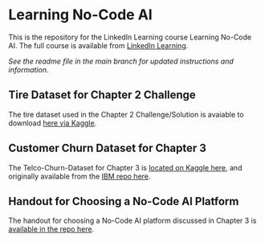 # Learning No-Code AI

This is the repository for the LinkedIn Learning course Learning No-Code AI. The full course is available from [LinkedIn Learning][lil-course-url].

_See the readme file in the main branch for updated instructions and information._


## Tire Dataset for Chapter 2 Challenge

The tire dataset used in the Chapter 2 Challenge/Solution is avaiable to download [here via Kaggle](https://www.kaggle.com/datasets/jehanbhathena/tire-texture-image-recognition).

## Customer Churn Dataset for Chapter 3

The Telco-Churn-Dataset for Chapter 3 is [located on Kaggle here](https://www.kaggle.com/datasets/yeanzc/telco-customer-churn-ibm-dataset), and originally available from the [IBM repo here](https://github.com/IBM/telco-customer-churn-on-icp4d).

## Handout for Choosing a No-Code AI Platform

The handout for choosing a No-Code AI platform discussed in Chapter 3 is [available in the repo here](/Handout.md).

[0]: # (Replace these placeholder URLs with actual course URLs)

[lil-course-url]: https://www.linkedin.com/learning/
[lil-thumbnail-url]: http://

